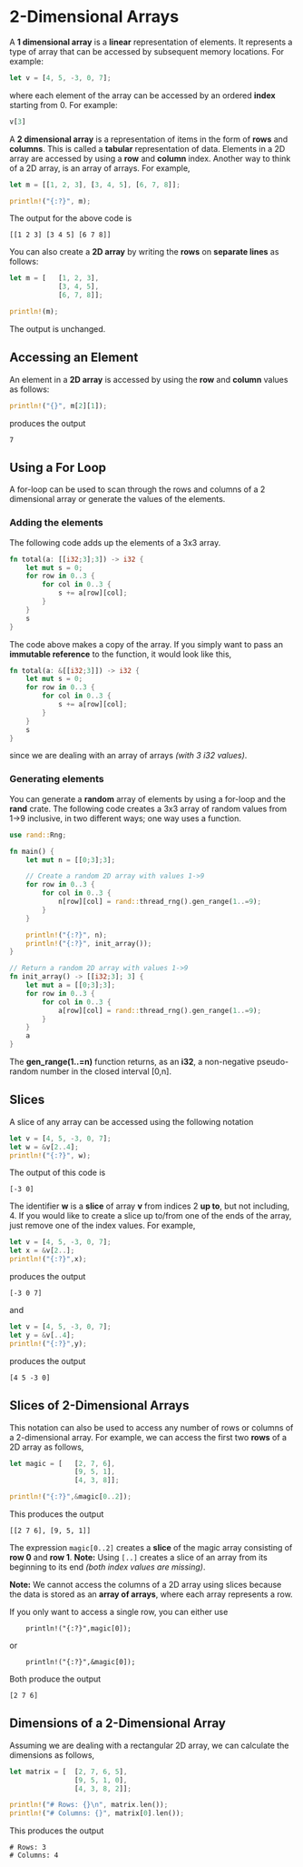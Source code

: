 # 2-Dimensional Arrays

A **1 dimensional array** is a **linear** representation of elements.  It represents a type of array that can be accessed by subsequent memory locations. For example:

```rust
let v = [4, 5, -3, 0, 7];
```
where each element of the array can be accessed by an ordered **index** starting from 0.  For example:

```rust
v[3]
```

A **2 dimensional array** is a representation of items in the form of **rows** and **columns**.  This is called a **tabular** representation of data.  Elements in a 2D array are accessed by using a **row** and **column** index.  Another way to think of a 2D array, is an array of arrays.  For example,

```rust
let m = [[1, 2, 3], [3, 4, 5], [6, 7, 8]];

println!("{:?}", m);
```

The output for the above code is

```
[[1 2 3] [3 4 5] [6 7 8]]
```

You can also create a **2D array** by writing the **rows** on **separate lines** as follows:

```rust
let m = [   [1, 2, 3],
            [3, 4, 5],
            [6, 7, 8]];

println!(m);
```

The output is unchanged.

## Accessing an Element
An element in a **2D array** is accessed by using the **row** and **column** values as follows:

```rust
println!("{}", m[2][1]);
```

produces the output

```
7
```

## Using a For Loop
A for-loop can be used to scan through the rows and columns of a 2 dimensional array or generate the values of the elements.

### Adding the elements

The following code adds up the elements of a 3x3 array.

```rust
fn total(a: [[i32;3];3]) -> i32 {
	let mut s = 0;
	for row in 0..3 {
		for col in 0..3 {
			s += a[row][col];
		}
	}
	s
}
```

The code above makes a copy of the array.  If you simply want to pass an **immutable reference** to the function, it would look like this,

```rust
fn total(a: &[[i32;3]]) -> i32 {
	let mut s = 0;
	for row in 0..3 {
		for col in 0..3 {
			s += a[row][col];
		}
	}
    s
}
```

since we are dealing with an array of arrays *(with 3 i32 values)*.

### Generating elements

You can generate a **random** array of elements by using a for-loop and the **rand** crate.  The following code creates a 3x3 array of random values from 1->9 inclusive, in two different ways; one way uses a function.

```rust
use rand::Rng;

fn main() {
	let mut n = [[0;3];3];

	// Create a random 2D array with values 1->9
	for row in 0..3 {
		for col in 0..3 {
			n[row][col] = rand::thread_rng().gen_range(1..=9);
		}
	}

	println!("{:?}", n);
	println!("{:?}", init_array());
}

// Return a random 2D array with values 1->9
fn init_array() -> [[i32;3]; 3] {
	let mut a = [[0;3];3];
	for row in 0..3 {
		for col in 0..3 {
			a[row][col] = rand::thread_rng().gen_range(1..=9);
		}
	}
	a
}
```

The **gen_range(1..=n)** function returns, as an **i32**, a non-negative pseudo-random number in the closed interval [0,n].

## Slices

A slice of any array can be accessed using the following notation

```rust
let v = [4, 5, -3, 0, 7];
let w = &v[2..4];
println!("{:?}", w);
```

The output of this code is

```
[-3 0]
```

The identifier **w** is a **slice** of array **v** from indices 2 **up to**, but not including, 4.  If you would like to create a slice up to/from one of the ends of the array, just remove one of the index values.  For example, 

```rust
let v = [4, 5, -3, 0, 7];
let x = &v[2..];
println!("{:?}",x);
```

produces the output

```
[-3 0 7]
```

and

```rust
let v = [4, 5, -3, 0, 7];
let y = &v[..4];
println!("{:?}",y);
```

produces the output

```
[4 5 -3 0]
```

## Slices of 2-Dimensional Arrays

This notation can also be used to access any number of rows or columns of a 2-dimensional array.  For example, we can access the first two **rows** of a 2D array as follows,

```rust
let magic = [   [2, 7, 6],
                [9, 5, 1],
                [4, 3, 8]];

println!("{:?}",&magic[0..2]);
```

This produces the output

```
[[2 7 6], [9, 5, 1]]
```

The expression ```magic[0..2]``` creates a **slice** of the magic array consisting of **row 0** and **row 1**.  **Note:**  Using ```[..]``` creates a slice of an array from its beginning to its end _(both index values are missing)_.

**Note:**  We cannot access the columns of a 2D array using slices because the data is stored as an **array of arrays**, where each array represents a row.

If you only want to access a single row, you can either use

```
    println!("{:?}",magic[0]);
```
or
```
    println!("{:?}",&magic[0]);
```

Both produce the output

```
[2 7 6]
```

## Dimensions of a 2-Dimensional Array

Assuming we are dealing with a rectangular 2D array, we can calculate the dimensions as follows,

```rust
let matrix = [  [2, 7, 6, 5],
                [9, 5, 1, 0],
                [4, 3, 8, 2]];

println!("# Rows: {}\n", matrix.len());
println!("# Columns: {}", matrix[0].len());
```

This produces the output

```
# Rows: 3
# Columns: 4
```
